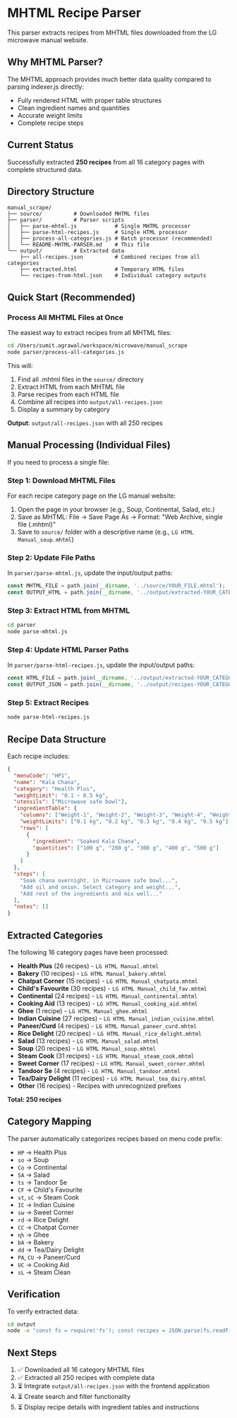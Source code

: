# MHTML Recipe Parser

This parser extracts recipes from MHTML files downloaded from the LG microwave manual website.

## Why MHTML Parser?

The MHTML approach provides much better data quality compared to parsing indexer.js directly:
- Fully rendered HTML with proper table structures
- Clean ingredient names and quantities
- Accurate weight limits
- Complete recipe steps

## Current Status

Successfully extracted **250 recipes** from all 16 category pages with complete structured data.

## Directory Structure

```
manual_scrape/
├── source/          # Downloaded MHTML files
├── parser/          # Parser scripts
│   ├── parse-mhtml.js            # Single MHTML processor
│   ├── parse-html-recipes.js     # Single HTML processor
│   ├── process-all-categories.js # Batch processor (recommended)
│   └── README-MHTML-PARSER.md    # This file
└── output/          # Extracted data
    ├── all-recipes.json          # Combined recipes from all categories
    ├── extracted.html            # Temporary HTML files
    └── recipes-from-html.json    # Individual category outputs
```

## Quick Start (Recommended)

### Process All MHTML Files at Once

The easiest way to extract recipes from all MHTML files:

```bash
cd /Users/sumit.agrawal/workspace/microwave/manual_scrape
node parser/process-all-categories.js
```

This will:
1. Find all .mhtml files in the `source/` directory
2. Extract HTML from each MHTML file
3. Parse recipes from each HTML file
4. Combine all recipes into `output/all-recipes.json`
5. Display a summary by category

**Output**: `output/all-recipes.json` with all 250 recipes

## Manual Processing (Individual Files)

If you need to process a single file:

### Step 1: Download MHTML Files

For each recipe category page on the LG manual website:
1. Open the page in your browser (e.g., Soup, Continental, Salad, etc.)
2. Save as MHTML: File → Save Page As → Format: "Web Archive, single file (.mhtml)"
3. Save to `source/` folder with a descriptive name (e.g., `LG HTML Manual_soup.mhtml`)

### Step 2: Update File Paths

In `parser/parse-mhtml.js`, update the input/output paths:

```javascript
const MHTML_FILE = path.join(__dirname, '../source/YOUR_FILE.mhtml');
const OUTPUT_HTML = path.join(__dirname, '../output/extracted-YOUR_CATEGORY.html');
```

### Step 3: Extract HTML from MHTML

```bash
cd parser
node parse-mhtml.js
```

### Step 4: Update HTML Parser Paths

In `parser/parse-html-recipes.js`, update the input/output paths:

```javascript
const HTML_FILE = path.join(__dirname, '../output/extracted-YOUR_CATEGORY.html');
const OUTPUT_JSON = path.join(__dirname, '../output/recipes-YOUR_CATEGORY.json');
```

### Step 5: Extract Recipes

```bash
node parse-html-recipes.js
```

## Recipe Data Structure

Each recipe includes:

```json
{
  "menuCode": "HP1",
  "name": "Kala Chana",
  "category": "Health Plus",
  "weightLimit": "0.1 ~ 0.5 kg",
  "utensils": ["Microwave safe bowl"],
  "ingredientTable": {
    "columns": ["Weight-1", "Weight-2", "Weight-3", "Weight-4", "Weight-5"],
    "weightLimits": ["0.1 kg", "0.2 kg", "0.3 kg", "0.4 kg", "0.5 kg"],
    "rows": [
      {
        "ingredient": "Soaked Kala Chana",
        "quantities": ["100 g", "200 g", "300 g", "400 g", "500 g"]
      }
    ]
  },
  "steps": [
    "Soak chana overnight, in Microwave safe bowl...",
    "Add oil and onion. Select category and weight...",
    "Add rest of the ingredients and mix well..."
  ],
  "notes": []
}
```

## Extracted Categories

The following 16 category pages have been processed:

- **Health Plus** (26 recipes) - `LG HTML Manual.mhtml`
- **Bakery** (10 recipes) - `LG HTML Manual_bakery.mhtml`
- **Chatpat Corner** (15 recipes) - `LG HTML Manual_chatpata.mhtml`
- **Child's Favourite** (30 recipes) - `LG HTML Manual_child_fav.mhtml`
- **Continental** (24 recipes) - `LG HTML Manual_continental.mhtml`
- **Cooking Aid** (13 recipes) - `LG HTML Manual_cooking_aid.mhtml`
- **Ghee** (1 recipe) - `LG HTML Manual_ghee.mhtml`
- **Indian Cuisine** (27 recipes) - `LG HTML Manual_indian_cuisine.mhtml`
- **Paneer/Curd** (4 recipes) - `LG HTML Manual_paneer_curd.mhtml`
- **Rice Delight** (20 recipes) - `LG HTML Manual_rice_delight.mhtml`
- **Salad** (13 recipes) - `LG HTML Manual_salad.mhtml`
- **Soup** (20 recipes) - `LG HTML Manual_soup.mhtml`
- **Steam Cook** (31 recipes) - `LG HTML Manual_steam_cook.mhtml`
- **Sweet Corner** (17 recipes) - `LG HTML Manual_sweet_corner.mhtml`
- **Tandoor Se** (4 recipes) - `LG HTML Manual_tandoor.mhtml`
- **Tea/Dairy Delight** (11 recipes) - `LG HTML Manual_tea_dairy.mhtml`
- **Other** (16 recipes) - Recipes with unrecognized prefixes

**Total: 250 recipes**

## Category Mapping

The parser automatically categorizes recipes based on menu code prefix:

- `HP` → Health Plus
- `so` → Soup
- `Co` → Continental
- `SA` → Salad
- `ts` → Tandoor Se
- `CF` → Child's Favourite
- `st`, `sC` → Steam Cook
- `IC` → Indian Cuisine
- `sw` → Sweet Corner
- `rd` → Rice Delight
- `CC` → Chatpat Corner
- `ηh` → Ghee
- `bA` → Bakery
- `dd` → Tea/Dairy Delight
- `PA`, `CU` → Paneer/Curd
- `UC` → Cooking Aid
- `sL` → Steam Clean

## Verification

To verify extracted data:

```bash
cd output
node -e "const fs = require('fs'); const recipes = JSON.parse(fs.readFileSync('all-recipes.json', 'utf-8')); console.log('Total recipes:', recipes.length); console.log('Sample:', recipes[0].menuCode, '-', recipes[0].name);"
```

## Next Steps

1. ✅ Downloaded all 16 category MHTML files
2. ✅ Extracted all 250 recipes with complete data
3. ⏳ Integrate `output/all-recipes.json` with the frontend application
4. ⏳ Create search and filter functionality
5. ⏳ Display recipe details with ingredient tables and instructions
